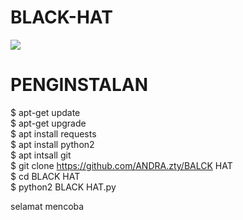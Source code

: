 # BLACK-HAT #

<img src="https://kosred.com/a/mfwuaf.jpg"/>

# PENGINSTALAN
 $ apt-get update<br>
 $ apt-get upgrade<br>
 $ apt install requests<br>
 $ apt install python2<br>
 $ apt intsall git<br>
 $ git clone https://github.com/ANDRA.zty/BALCK HAT<br>
 $ cd BLACK HAT<br>
 $ python2 BLACK HAT.py

 
selamat mencoba

